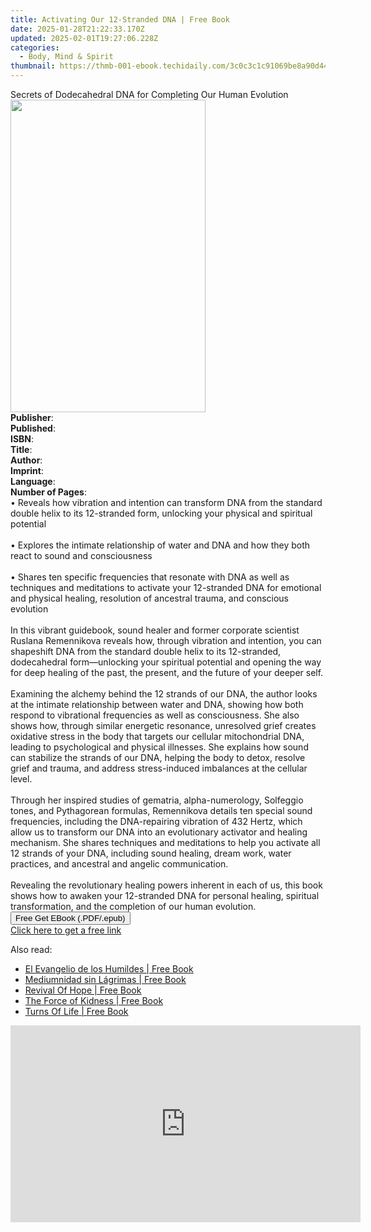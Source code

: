 ```yaml
---
title: Activating Our 12-Stranded DNA | Free Book
date: 2025-01-28T21:22:33.170Z
updated: 2025-02-01T19:27:06.228Z
categories:
  - Body, Mind & Spirit
thumbnail: https://thmb-001-ebook.techidaily.com/3c0c3c1c91069be8a90d446648ca41099783b6f664e14304556caac840206640.jpg
---
```

<main id="book-container">
  <div class="flex flex-col">
    <div class="book-brief flex-1 py-6 px-4 sm:p-6 md:py-10 md:px-8">
      <!-- brief-->
      <div class="book-brief-main">
        Secrets of Dodecahedral DNA for Completing Our Human Evolution
      </div>
    </div>
    <div
      class="book-meta-info flex-1 grid gap-4 col-start-1 col-end-3 row-start-1 sm:mb-6 sm:grid-cols-4 lg:gap-6 lg:col-start-2 lg:row-end-6 lg:row-span-6 lg:mb-0"
    >
      <div
        class="book-meta-info-left place-content-center mt-4 p-4 text-sm leading-6 col-start-2 col-span-2 dark:text-slate-400"
      >
        <img
          class="w-full h-500 object-cover rounded-lg sm:h-255 sm:col-span-2 lg:col-span-full"
          src="https://img-001-ebook.techidaily.com/a7e976114e1b60671da17344c55a50b87cbc8195d1bb6b3ff71200a5d54662b0.jpg"
          alt=""
          width="312"
          height="500"
        />
      </div>
      <div
        class="book-meta-info-right mt-2 col-start-1 row-start-2 col-span-3 self-center"
      >
        <!-- meta data  -->
        <div class="flex flex-col px-4 md:px-8">
          <div class="flex-1">
            <strong>Publisher</strong>:<span class="px-2"></span>
          </div>
          <div class="flex-1">
            <strong>Published</strong>:<span class="px-2"></span>
          </div>
          <div class="flex-1">
            <strong>ISBN</strong>:<span class="px-2"></span>
          </div>
          <div class="flex-1">
            <strong>Title</strong>:<span class="px-2"></span>
          </div>
          <div class="flex-1">
            <strong>Author</strong>:<span class="px-2"></span>
          </div>
          <div class="flex-1">
            <strong>Imprint</strong>:<span class="px-2"></span>
          </div>
          <div class="flex-1">
            <strong>Language</strong>:<span class="px-2"></span>
          </div>
          <div class="flex-1">
            <strong>Number of Pages</strong>:<span class="px-2"></span>
          </div>
        </div>
      </div>
    </div>
    <div class="book-description flex-1 py-6 px-4 sm:p-6 md:py-10 md:px-8">
      <div class="book-description-main">
        <div accordion-content="" id="description">
          • Reveals how vibration and intention can transform DNA from the
          standard double helix to its 12-stranded form, unlocking your physical
          and spiritual potential<br /><br />
          • Explores the intimate relationship of water and DNA and how they
          both react to sound and consciousness<br /><br />
          • Shares ten specific frequencies that resonate with DNA as well as
          techniques and meditations to activate your 12-stranded DNA for
          emotional and physical healing, resolution of ancestral trauma, and
          conscious evolution<br /><br />
          In this vibrant guidebook, sound healer and former corporate scientist
          Ruslana Remennikova reveals how, through vibration and intention, you
          can shapeshift DNA from the standard double helix to its 12-stranded,
          dodecahedral form—unlocking your spiritual potential and opening the
          way for deep healing of the past, the present, and the future of your
          deeper self.<br /><br />
          Examining the alchemy behind the 12 strands of our DNA, the author
          looks at the intimate relationship between water and DNA, showing how
          both respond to vibrational frequencies as well as consciousness. She
          also shows how, through similar energetic resonance, unresolved grief
          creates oxidative stress in the body that targets our cellular
          mitochondrial DNA, leading to psychological and physical illnesses.
          She explains how sound can stabilize the strands of our DNA, helping
          the body to detox, resolve grief and trauma, and address
          stress-induced imbalances at the cellular level.<br /><br />
          Through her inspired studies of gematria, alpha-numerology, Solfeggio
          tones, and Pythagorean formulas, Remennikova details ten special sound
          frequencies, including the DNA-repairing vibration of 432 Hertz, which
          allow us to transform our DNA into an evolutionary activator and
          healing mechanism. She shares techniques and meditations to help you
          activate all 12 strands of your DNA, including sound healing, dream
          work, water practices, and ancestral and angelic communication.<br /><br />
          Revealing the revolutionary healing powers inherent in each of us,
          this book shows how to awaken your 12-stranded DNA for personal
          healing, spiritual transformation, and the completion of our human
          evolution.
        </div>
        <div class="accordion-fader"></div>
      </div>
    </div>
    <div class="book-excerpts flex-1 py-6 px-4 sm:p-6 md:py-10 md:px-8"></div>
    <div
      class="book-about-author flex-1 py-6 px-4 sm:p-6 md:py-10 md:px-8"
    ></div>
    <div class="book-free-get flex-1 py-6 px-4 sm:p-6 md:py-10 md:px-8">
      <button
        id="btn-free-get"
        class="bg-blue-500 hover:bg-blue-700 text-white font-bold py-2 px-4 rounded"
      >
        Free Get EBook (.PDF/.epub)
      </button>
      <div id="countdown-display" class="px-2 text-lg mt-2"></div>
      <a
        id="free-link"
        class="hidden bg-blue-500 hover:bg-blue-700 text-white font-bold py-2 px-4 rounded"
        href="https://www.ebooks.com/en-us/book/211353699/activating-our-12-stranded-dna/ruslana-remennikova/"
        target="_blank"
        >Click here to get a free link</a
      >
    </div>
    <script>
      let countdownTime = 0;
      let countdownInterval = null;
      document
        .getElementById('btn-free-get')
        .addEventListener('click', startCountdown);
      function startCountdown() {
        countdownTime = new Date().getTime() + 60000 * 3;
        countdownInterval = setInterval(updateCountdown, 1000);
        document.getElementById('btn-free-get').disabled = true;
        document
          .getElementById('btn-free-get')
          .classList.add('bg-gray-500', 'cursor-not-allowed');
      }
      function updateCountdown() {
        let currentTime = new Date().getTime();
        let timeLeft = countdownTime - currentTime;
        let secondsLeft = Math.floor(timeLeft / 1000);
        document.getElementById('countdown-display').innerHTML =
          `Remaining time: ${secondsLeft} seconds.`;
        if (secondsLeft <= 0) {
          clearInterval(countdownInterval);
          document.getElementById('btn-free-get').classList.add('hidden');
          document.getElementById('free-link').classList.remove('hidden');
          document.getElementById('countdown-display').innerHTML = '';
        }
      }
    </script>
  </div>
</main>

<ins class="adsbygoogle"
      style="display:block"
      data-ad-client="ca-pub-7571918770474297"
      data-ad-slot="8358498916"
      data-ad-format="auto"
      data-full-width-responsive="true"></ins>
    

<span class="atpl-alsoreadstyle">Also read:</span>
<div><ul>
<li><a href="https://novels-ebooks.techidaily.com/210969974-9781088229774-el-evangelio-de-los-humildes/"><u>El Evangelio de los Humildes | Free Book</u></a></li>
<li><a href="https://novels-ebooks.techidaily.com/210969977-9781088229828-mediumnidad-sin-lagrimas/"><u>Mediumnidad sin Lágrimas | Free Book</u></a></li>
<li><a href="https://novels-ebooks.techidaily.com/210969992-9781088233061-revival-of-hope/"><u>Revival Of Hope | Free Book</u></a></li>
<li><a href="https://novels-ebooks.techidaily.com/210969990-9781088232163-the-force-of-kidness/"><u>The Force of Kidness | Free Book</u></a></li>
<li><a href="https://novels-ebooks.techidaily.com/210969986-9781088240335-turns-of-life/"><u>Turns Of Life | Free Book</u></a></li>
</ul></div>

<!-- affiliate ads begin -->
<iframe width="560" height="315" src="https://www.youtube.com/embed/wVVp-GggK3U?si=RJb1ClNQV7GjTu_3" title="YouTube video player" frameborder="0" allow="accelerometer; autoplay; clipboard-write; encrypted-media; gyroscope; picture-in-picture; web-share" referrerpolicy="strict-origin-when-cross-origin" allowfullscreen></iframe>
<!-- affiliate ads end -->

